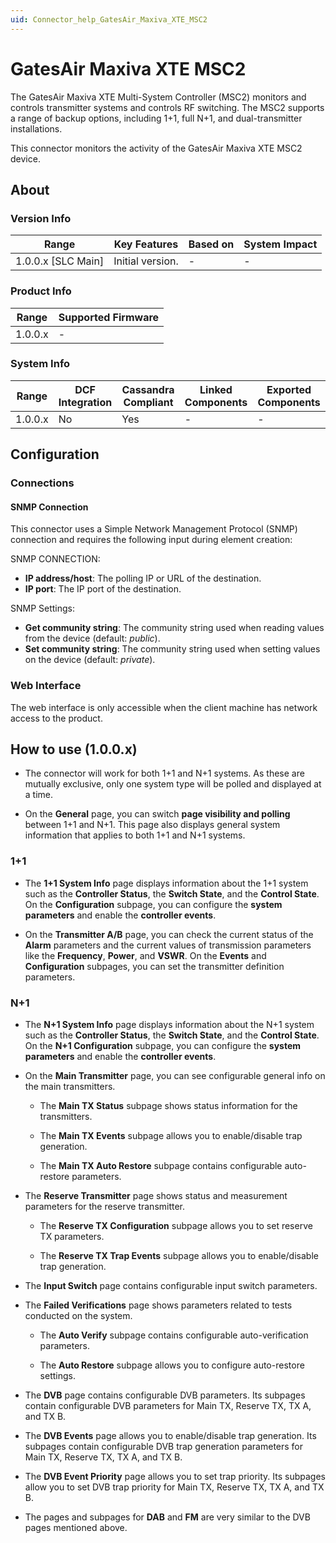 ```yaml
---
uid: Connector_help_GatesAir_Maxiva_XTE_MSC2
---
```


# GatesAir Maxiva XTE MSC2

The GatesAir Maxiva XTE Multi-System Controller (MSC2) monitors and controls transmitter systems and controls RF switching. The MSC2 supports a range of backup options, including 1+1, full N+1, and dual-transmitter installations.

This connector monitors the activity of the GatesAir Maxiva XTE MSC2 device.

## About

### Version Info

| Range              | Key Features                     | Based on | System Impact |
|--------------------|----------------------------------|----------|---------------|
| 1.0.0.x [SLC Main] | Initial version.                 | -        | -             |

### Product Info

| Range   | Supported Firmware |
|---------|--------------------|
| 1.0.0.x | -                  |

### System Info

| Range   | DCF Integration | Cassandra Compliant | Linked Components | Exported Components |
|---------|-----------------|---------------------|-------------------|---------------------|
| 1.0.0.x | No              | Yes                 | -                 | -                   |

## Configuration

### Connections

#### SNMP Connection

This connector uses a Simple Network Management Protocol (SNMP) connection and requires the following input during element creation:

SNMP CONNECTION:

- **IP address/host**: The polling IP or URL of the destination.
- **IP port**: The IP port of the destination.

SNMP Settings:

- **Get community string**: The community string used when reading values from the device (default: *public*).
- **Set community string**: The community string used when setting values on the device (default: *private*).

### Web Interface

The web interface is only accessible when the client machine has network access to the product.

## How to use (1.0.0.x)

- The connector will work for both 1+1 and N+1 systems. As these are mutually exclusive, only one system type will be polled and displayed at a time.

- On the **General** page, you can switch **page visibility and polling** between 1+1 and N+1. This page also displays general system information that applies to both 1+1 and N+1 systems.

### 1+1

- The **1+1 System Info** page displays information about the 1+1 system such as the **Controller Status**, the **Switch State**, and the **Control State**. On the **Configuration** subpage, you can configure the **system parameters** and enable the **controller events**.

- On the **Transmitter A/B** page, you can check the current status of the **Alarm** parameters and the current values of transmission parameters like the **Frequency**, **Power**, and **VSWR**. On the **Events** and **Configuration** subpages, you can set the transmitter definition parameters.

### N+1

- The **N+1 System Info** page displays information about the N+1 system such as the **Controller Status**, the **Switch State**, and the **Control State**. On the **N+1 Configuration** subpage, you can configure the **system parameters** and enable the **controller events**.

- On the **Main Transmitter** page, you can see configurable general info on the main transmitters.

  - The **Main TX Status** subpage shows status information for the transmitters.

  - The **Main TX Events** subpage allows you to enable/disable trap generation.

  - The **Main TX Auto Restore** subpage contains configurable auto-restore parameters.

- The **Reserve Transmitter** page shows status and measurement parameters for the reserve transmitter.

  - The **Reserve TX Configuration** subpage allows you to set reserve TX parameters.

  - The **Reserve TX Trap Events** subpage allows you to enable/disable trap generation.

- The **Input Switch** page contains configurable input switch parameters.

- The **Failed Verifications** page shows parameters related to tests conducted on the system.

  - The **Auto Verify** subpage contains configurable auto-verification parameters.

  - The **Auto Restore** subpage allows you to configure auto-restore settings.

- The **DVB** page contains configurable DVB parameters. Its subpages contain configurable DVB parameters for Main TX, Reserve TX, TX A, and TX B.

- The **DVB Events** page allows you to enable/disable trap generation. Its subpages contain configurable DVB trap generation parameters for Main TX, Reserve TX, TX A, and TX B.

- The **DVB Event Priority** page allows you to set trap priority. Its subpages allow you to set DVB trap priority for Main TX, Reserve TX, TX A, and TX B.

- The pages and subpages for **DAB** and **FM** are very similar to the DVB pages mentioned above.
